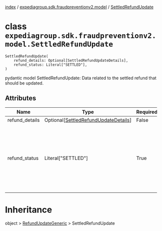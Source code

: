 [index](index.md) / [expediagroup.sdk.fraudpreventionv2.model](expediagroup.sdk.fraudpreventionv2.model.md) / [SettledRefundUpdate](SettledRefundUpdate.md)
# class `expediagroup.sdk.fraudpreventionv2.model.SettledRefundUpdate`
```
SettledRefundUpdate(
    refund_details: Optional[SettledRefundUpdateDetails],
    refund_status: Literal["SETTLED"],
)
```

pydantic model SettledRefundUpdate: Data related to the settled refund that should be updated.



## Attributes
    
    
        
    
        
    

|      Name      |                                  Type                                 | Required |                                                            Description                                                             |
|----------------|-----------------------------------------------------------------------|----------|------------------------------------------------------------------------------------------------------------------------------------|
| refund_details | Optional[[SettledRefundUpdateDetails](SettledRefundUpdateDetails.md)] |  False   |                                                                ...                                                                 |
| refund_status  |                           Literal["SETTLED"]                          |   True   | Identifies the refund status. Possible values are:<br/>-`ISSUED` - The refund was issued.<br/>-`SETTLED` - The refund was settled. |










# Inheritance
object > [RefundUpdateGeneric](RefundUpdateGeneric.md) > SettledRefundUpdate
